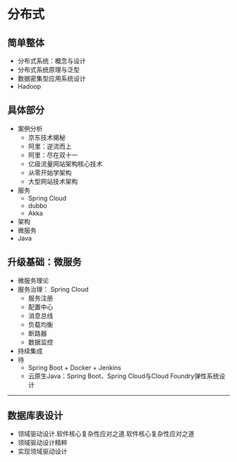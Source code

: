 #   分布式

##  简单整体
-   分布式系统：概念与设计
-   分布式系统原理与泛型
-   数据密集型应用系统设计
-   Hadoop

##  具体部分
-   案例分析
    -   京东技术揭秘
    -   阿里：逆流而上
    -   阿里：尽在双十一
    -   亿级流量网站架构核心技术
    -   从零开始学架构
    -   大型网站技术架构
-   服务
    -   Spring Cloud
    -   dubbo
    -   Akka
-   架构
-   微服务
-   Java

##  升级基础：微服务
-   微服务理论
-   服务治理： Spring Cloud
    -   服务注册
    -   配置中心
    -   消息总线
    -   负载均衡
    -   断路器
    -   数据监控
-   持续集成
-   待
    -   Spring Boot + Docker + Jenkins
    -   云原⽣Java：Spring Boot、Spring Cloud与Cloud Foundry弹性系统设计

----

##  数据库表设计
-   领域驱动设计.软件核心复杂性应对之道.软件核心复杂性应对之道
-   领域驱动设计精粹
-   实现领域驱动设计

